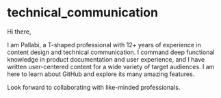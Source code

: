 # technical_communication

Hi there,

I am Pallabi, a T-shaped professional with 12+ years of experience in content design and technical communication. I command deep functional knowledge in product documentation and user experience, and I have written user-centered content for a wide variety of target audiences. I am here to learn about GitHub and explore its many amazing features.

Look forward to collaborating with like-minded professionals.
